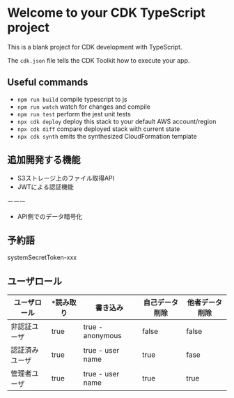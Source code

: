 # Welcome to your CDK TypeScript project

This is a blank project for CDK development with TypeScript.

The `cdk.json` file tells the CDK Toolkit how to execute your app.

## Useful commands

* `npm run build`   compile typescript to js
* `npm run watch`   watch for changes and compile
* `npm run test`    perform the jest unit tests
* `npx cdk deploy`  deploy this stack to your default AWS account/region
* `npx cdk diff`    compare deployed stack with current state
* `npx cdk synth`   emits the synthesized CloudFormation template

## 追加開発する機能

- S3ストレージ上のファイル取得API
- JWTによる認証機能

ーーー

- API側でのデータ暗号化

## 予約語

systemSecretToken-xxx


## ユーザロール
|ユーザロール|`*`読み取り|書き込み|自己データ削除|他者データ削除|
|---|---|---|---|---|
|非認証ユーザ|true|true - anonymous|false|false|
|認証済みユーザ|true|true - user name|true|fase|
|管理者ユーザ|true|true - user name|true|true|


